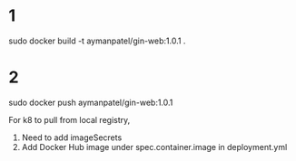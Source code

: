 
# 1
sudo docker build -t aymanpatel/gin-web:1.0.1 .

# 2
sudo docker push aymanpatel/gin-web:1.0.1 



For k8 to pull from local registry, 
1. Need to add imageSecrets 
2. Add Docker Hub image under spec.container.image in deployment.yml 